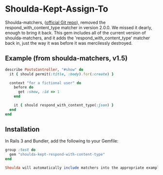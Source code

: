 # Shoulda-Kept-Assign-To

Shoulda-matchers, ([official Git repo](https://github.com/thoughtbot/shoulda-matchers)), removed the respond_with_content_type matcher in version 2.0.0. We missed it dearly, enough to bring it back. This gem includes all of the current version of shoulda-matchers, and it adds the 'respond_with_content_type' matcher back in, just the way it was before it was mercilessly destroyed.

## Example (from shoulda-matchers, v1.5)

```ruby
describe PostsController, "#show" do
  it { should permit(:title, :body).for(:create) }

  context "for a fictional user" do
    before do
      get :show, :id => 1
    end

    it { should respond_with_content_type(:json) }
  end
end
```

## Installation

In Rails 3 and Bundler, add the following to your Gemfile:

```ruby
group :test do
  gem "shoulda-kept-respond-with-content-type"
end

Shoulda will automatically include matchers into the appropriate example groups.